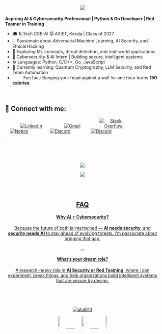 
<h1 align="center">
  <a href="https://git.io/typing-svg">
    <img src="https://readme-typing-svg.herokuapp.com/?lines=Hello,+There!+👋;This+is+Atul+Biju...;Nice+to+meet+you!&center=true&size=30">
  </a>
</h1>

**Aspiring AI & Cybersecurity Professional | Python & Go Developer | Red Teamer in Training**

- 🎓 B.Tech CSE-AI @ ASIET, Kerala | Class of 2027  
- 💡 Passionate about Adversarial Machine Learning, AI Security, and Ethical Hacking  
- 🧠 Exploring ML concepts, threat detection, and real-world applications  
- 🔐 Cybersecurity & AI Intern | Building secure, intelligent systems  
- ⚙️ Languages: Python, C/C++, Go, JavaScript  
- 🌱 Currently learning: Quantum Cryptography, LLM Security, and Red Team Automation
-  &nbsp;&nbsp;<img src="https://github.com/SP-XD/SP-XD/blob/main/images/lightning.gif?raw=true" width="12" />&nbsp;&nbsp;&nbsp;&nbsp;Fun fact: Banging your head against a wall for one hour burns **150 calories**.
<br><br><br>
<h2>🤝 Connect with me:</h2>
<div>
  &nbsp;&nbsp;&nbsp;&nbsp;  &nbsp;&nbsp;&nbsp;&nbsp;
  <a href="https://in.linkedin.com/in/atul-biju-3aa171290" target="_blank" style="display:inline-block; width: 18%; text-align:center;">
    <img src="https://skillicons.dev/icons?i=linkedin" alt="LinkedIn" />
  </a>
    &nbsp;&nbsp;&nbsp;&nbsp;  &nbsp;&nbsp;&nbsp;&nbsp;
  <a href="mailto:atulbiju13@gmail.com" target="_blank" style="display:inline-block; width: 18%; text-align:center;">
    <img src="https://skillicons.dev/icons?i=gmail" alt="Gmail" />
  </a>
    &nbsp;&nbsp;&nbsp;&nbsp;  &nbsp;&nbsp;&nbsp;&nbsp;
  <a href="https://stackoverflow.com/users/22618441/atul" target="_blank" style="display:inline-block; width: 18%; text-align:center;">
    <img src="https://skillicons.dev/icons?i=stackoverflow" alt="Stack Overflow" />
  </a>
    &nbsp;&nbsp;&nbsp;&nbsp;  &nbsp;&nbsp;&nbsp;&nbsp;
  <a href="https://www.notion.so/1d86fe2f83fa80e9a022fc180c327fa7?pvs=4" target="_blank" style="display:inline-block; width: 18%; text-align:center;">
    <img src="https://skillicons.dev/icons?i=notion" alt="Notion" />
  </a>
  &nbsp;&nbsp;&nbsp;&nbsp;  &nbsp;&nbsp;&nbsp;&nbsp;
  <a href="https://discord.gg/xnEEBwKkfb" target="_blank" style="display:inline-block; width: 18%; text-align:center;">
    <img src="https://skillicons.dev/icons?i=discord" alt="Discord" />
  </a>
   &nbsp;&nbsp;&nbsp;&nbsp;  &nbsp;&nbsp;&nbsp;&nbsp;
  <a href="https://www.instagram.com/icarus.one3/" target="_blank" style="display:inline-block; width: 18%; text-align:center;">
    <img src="https://skillicons.dev/icons?i=instagram" alt="Discord" />
  </a>
   
</div>
<h2></h2>
<div align="center" >
<a  href="https://github.com/Atul013">

<br>
<br>
<br>


<p align="center">
  <img src="https://spotify-github-profile.kittinanx.com/api/view?uid=11147618695&cover_image=true&theme=novatorem&show_offline=true&background_color=121212&interchange=false&bar_color=53b14f&bar_color_cover=false">
</p>

<p align="center">
  <img src="https://spotify-recently-played-readme.vercel.app/api?user=11147618695&count=5">
</p>

<br><br>

## FAQ

####  Why AI + Cybersecurity?
Because the future of both is intertwined — **AI needs security**, and **security needs AI** to stay ahead of evolving threats. I'm passionate about bridging that gap.

...

####  What’s your dream role?

A research-heavy role in **AI Security or Red Teaming**, where I can experiment, break things, and help organizations build intelligent systems that are secure by design.
<h2></h2>

<br><br>
<p align="center">
  <img 
    src="https://github-readme-streak-stats.herokuapp.com/?user=atul013&theme=default&background=fff3e0&currStreakLabel=4e342e&fire=d84315&ring=6d4c41&sideNums=3e2723&sideLabels=3e2723&dates=5d4037&currStreakNum=bf360c"
    alt="atul013" />
</p>


<img src="https://raw.githubusercontent.com/Tarikul-Islam-Anik/Animated-Fluent-Emojis/master/Emojis/Smilies/Face%20with%20Spiral%20Eyes.png" width="10%" alt="Broken system!"/>
&nbsp;&nbsp;&nbsp;&nbsp;&nbsp;
<img src="https://raw.githubusercontent.com/Tarikul-Islam-Anik/Animated-Fluent-Emojis/master/Emojis/Smilies/Relieved%20Face.png" width="10%" alt="It's working!"/>
&nbsp;&nbsp;&nbsp;&nbsp;&nbsp;
<img src="https://raw.githubusercontent.com/Tarikul-Islam-Anik/Animated-Fluent-Emojis/master/Emojis/Smilies/Astonished%20Face.png" width="10%" alt="It's working but you don't know how!"/><br>



